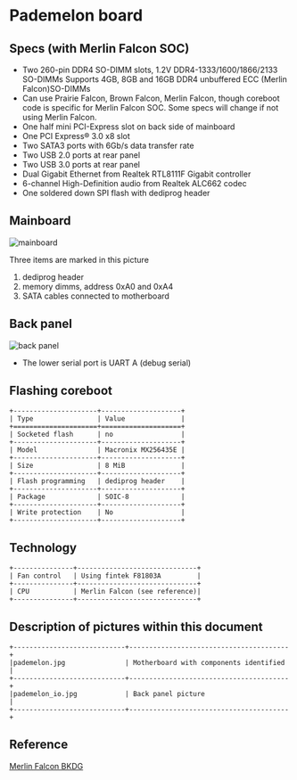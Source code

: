 # Pademelon board

## Specs (with Merlin Falcon SOC)

* Two 260-pin DDR4 SO-DIMM slots, 1.2V DDR4-1333/1600/1866/2133 SO-DIMMs
  Supports 4GB, 8GB and 16GB DDR4 unbuffered ECC (Merlin Falcon)SO-DIMMs
* Can use Prairie Falcon, Brown Falcon, Merlin Falcon, though coreboot
  code is specific for Merlin Falcon SOC. Some specs will change if not
  using Merlin Falcon.
* One half mini PCI-Express slot on back side of mainboard
* One PCI Express® 3.0 x8 slot
* Two SATA3 ports with 6Gb/s data transfer rate
* Two USB 2.0 ports at rear panel
* Two USB 3.0 ports at rear panel
* Dual Gigabit Ethernet from Realtek RTL8111F Gigabit controller
* 6-channel High-Definition audio from Realtek ALC662 codec
* One soldered down SPI flash with dediprog header

## Mainboard

![mainboard][pademelon]

Three items are marked in this picture
1. dediprog header
2. memory dimms, address 0xA0 and 0xA4
3. SATA cables connected to motherboard

## Back panel

![back panel][pademelon_io]

* The lower serial port is UART A (debug serial)

## Flashing coreboot

```{eval-rst}
+---------------------+--------------------+
| Type                | Value              |
+=====================+====================+
| Socketed flash      | no                 |
+---------------------+--------------------+
| Model               | Macronix MX256435E |
+---------------------+--------------------+
| Size                | 8 MiB              |
+---------------------+--------------------+
| Flash programming   | dediprog header    |
+---------------------+--------------------+
| Package             | SOIC-8             |
+---------------------+--------------------+
| Write protection    | No                 |
+---------------------+--------------------+
```

## Technology

```{eval-rst}
+---------------+------------------------------+
| Fan control   | Using fintek F81803A         |
+---------------+------------------------------+
| CPU           | Merlin Falcon (see reference)|
+---------------+------------------------------+
```

## Description of pictures within this document

```{eval-rst}
+----------------------------+----------------------------------------+
|pademelon.jpg               | Motherboard with components identified |
+----------------------------+----------------------------------------+
|pademelon_io.jpg            | Back panel picture                     |
+----------------------------+----------------------------------------+
```

## Reference

[Merlin Falcon BKDG][merlinfalcon]

[merlinfalcon]: ../../../soc/amd/family15h.md
[pademelon]: pademelon.jpg
[pademelon_io]: pademelon_io.jpg
